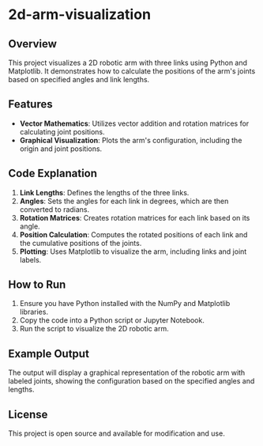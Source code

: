 # 2d-arm-visualization

## Overview
This project visualizes a 2D robotic arm with three links using Python and Matplotlib. It demonstrates how to calculate the positions of the arm's joints based on specified angles and link lengths.

## Features
- **Vector Mathematics**: Utilizes vector addition and rotation matrices for calculating joint positions.
- **Graphical Visualization**: Plots the arm's configuration, including the origin and joint positions.

## Code Explanation
1. **Link Lengths**: Defines the lengths of the three links.
2. **Angles**: Sets the angles for each link in degrees, which are then converted to radians.
3. **Rotation Matrices**: Creates rotation matrices for each link based on its angle.
4. **Position Calculation**: Computes the rotated positions of each link and the cumulative positions of the joints.
5. **Plotting**: Uses Matplotlib to visualize the arm, including links and joint labels.

## How to Run
1. Ensure you have Python installed with the NumPy and Matplotlib libraries.
2. Copy the code into a Python script or Jupyter Notebook.
3. Run the script to visualize the 2D robotic arm.

## Example Output
The output will display a graphical representation of the robotic arm with labeled joints, showing the configuration based on the specified angles and lengths.

## License
This project is open source and available for modification and use.